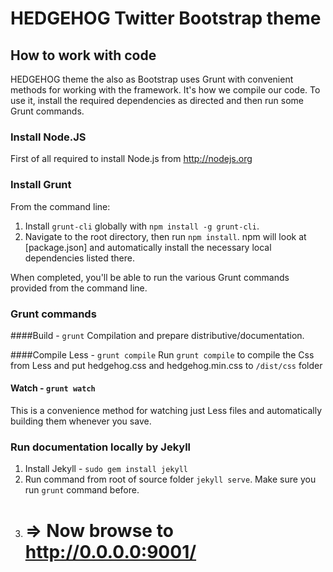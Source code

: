# HEDGEHOG Twitter Bootstrap theme

## How to work with code
HEDGEHOG theme the also as Bootstrap uses Grunt with convenient methods for working with the framework. It's how we compile our code. To use it, install the required dependencies as directed and then run some Grunt commands.

### Install Node.JS
First of all required to install Node.js from <http://nodejs.org>

### Install Grunt
From the command line:

1. Install `grunt-cli` globally with `npm install -g grunt-cli`.
2. Navigate to the root directory, then run `npm install`. npm will look at [package.json] and automatically install the necessary local dependencies listed there.

When completed, you'll be able to run the various Grunt commands provided from the command line.

### Grunt commands

####Build - `grunt`
Compilation and prepare distributive/documentation.

####Compile Less - `grunt compile`
Run `grunt compile` to compile the Css from Less and put hedgehog.css and hedgehog.min.css to `/dist/css` folder

#### Watch - `grunt watch`
This is a convenience method for watching just Less files and automatically building them whenever you save.

### Run documentation locally by Jekyll
1. Install Jekyll - `sudo gem install jekyll`
2. Run command from root of source folder `jekyll serve`. Make sure you run `grunt` command before.
3. # => Now browse to http://0.0.0.0:9001/